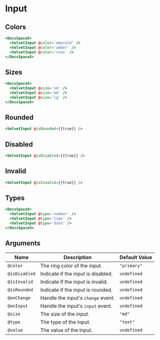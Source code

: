 # Input

## Colors

```hbs preview-template
<DocsSpaceX>
  <VelvetInput @color='emerald' />
  <VelvetInput @color='amber' />
  <VelvetInput @color='rose' />
</DocsSpaceX>
```

## Sizes

```hbs preview-template
<DocsSpaceX>
  <VelvetInput @size='sm' />
  <VelvetInput @size='md' />
  <VelvetInput @size='lg' />
</DocsSpaceX>
```

## Rounded

```hbs preview-template
<VelvetInput @isRounded={{true}} />
```

## Disabled

```hbs preview-template
<VelvetInput @isDisabled={{true}} />
```

## Invalid

```hbs preview-template
<VelvetInput @isInvalid={{true}} />
```

## Types

```hbs preview-template
<DocsSpaceX>
  <VelvetInput @type='number' />
  <VelvetInput @type='time' />
  <VelvetInput @type='date' />
</DocsSpaceX>
```

## Arguments

| Name          | Description                        | Default Value |
| ------------- | ---------------------------------- | ------------- |
| `@color`      | The ring color of the input.       | `"primary"`   |
| `@isDisabled` | Indicate if the input is disabled. | `undefined`   |
| `@isInvalid`  | Indicate if the input is invalid.  | `undefined`   |
| `@isRounded`  | Indicate if the input is rounded.  | `undefined`   |
| `@onChange`   | Handle the input's `change` event. | `undefined`   |
| `@onInput`    | Handle the input's `input` event.  | `undefined`   |
| `@size`       | The size of the input.             | `"md"`        |
| `@type`       | The type of the input.             | `"text"`      |
| `@value`      | The value of the input.            | `undefined`   |

